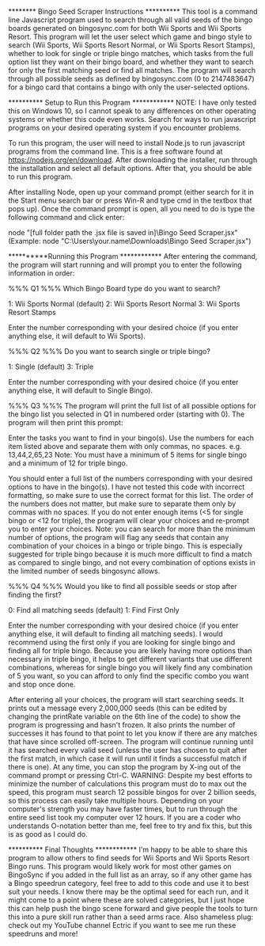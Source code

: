 ******** Bingo Seed Scraper Instructions **********
  This tool is a command line Javascript program used to
search through all valid seeds of the bingo boards
generated on bingosync.com for both Wii Sports and
Wii Sports Resort. This program will let the user select
which game and bingo style to search (Wii Sports, Wii
Sports Resort Normal, or Wii Sports Resort Stamps),
whether to look for single or triple bingo matches,
which tasks from the full option list they want on
their bingo board, and whether they want to search
for only the first matching seed or find all matches.
The program will search through all possible seeds
as defined by bingosync.com (0 to 2147483647) for
a bingo card that contains a bingo with only the
user-selected options.

********** Setup to Run this Program ************
NOTE: I have only tested this on Windows 10, so I cannot speak
to any differences on other operating systems or whether this
code even works. Search for ways to run javascript programs on
your desired operating system if you encounter problems.

  To run this program, the user will need to install Node.js
to run javascript programs from the command line. This
is a free software found at https://nodejs.org/en/download.
After downloading the installer, run through the installation
and select all default options. After that, you should be able
to run this program.

  After installing Node, open up your command prompt (either
search for it in the Start menu search bar or press Win-R
and type cmd in the textbox that pops up). Once the command prompt
is open, all you need to do is type the following command and click enter:

node "[full folder path the .jsx file is saved in]\Bingo Seed Scraper.jsx"
(Example: node "C:\Users\your.name\Downloads\Bingo Seed Scraper.jsx")

**********Running this Program ************
  After entering the command, the program will start running and
will prompt you to enter the following information in order:

%%% Q1 %%%
Which Bingo Board type do you want to search?

1: Wii Sports Normal (default)
2: Wii Sports Resort Normal
3: Wii Sports Resort Stamps

Enter the number corresponding with your desired choice (if you enter
anything else, it will default to Wii Sports).

%%% Q2 %%%
Do you want to search single or triple bingo?

1: Single (default)
3: Triple

Enter the number corresponding with your desired choice (if you enter
anything else, it will default to Single Bingo).

%%% Q3 %%%
The program will print the full list of all possible options for the
bingo list you selected in Q1 in numbered order (starting with 0).
The program will then print this prompt:

Enter the tasks you want to find in your bingo(s). Use the numbers
for each item listed above and separate them with only commas, no
spaces. e.g. 13,44,2,65,23
Note: You must have a minimum of 5 items for single bingo and a
minimum of 12 for triple bingo.

You should enter a full list of the numbers corresponding with your
desired options to have in the bingo(s). I have not tested this code
with incorrect formatting, so make sure to use the correct format for
this list. The order of the numbers does not matter, but make sure to
separate them only by commas with no spaces. If you do not enter enough
items (<5 for single bingo or <12 for triple), the program will clear
your choices and re-prompt you to enter your choices. Note: you can search
for more than the minimum number of options, the program will flag any
seeds that contain any combination of your choices in a bingo or triple
bingo. This is especially suggested for triple bingo because it is much
more difficult to find a match as compared to single bingo, and not every
combination of options exists in the limited number of seeds bingosync allows.

%%% Q4 %%%
Would you like to find all possible seeds or stop after finding the first?

0: Find all matching seeds (default)
1: Find First Only

Enter the number corresponding with your desired choice (if you enter
anything else, it will default to finding all matching seeds). I would
recommend using the first only if you are looking for single bingo and
finding all for triple bingo. Because you are likely having more options
than necessary in triple bingo, it helps to get different variants that
use different combinations, whereas for single bingo you will likely find
any combination of 5 you want, so you can afford to only find the specific
combo you want and stop once done.

After entering all your choices, the program will start searching seeds. It
prints out a message every 2,000,000 seeds (this can be edited by changing
the printRate variable on the 6th line of the code) to show the program is
progressing and hasn't frozen. It also prints the number of successes it
has found to that point to let you know if there are any matches that have
since scrolled off-screen. The program will continue running until it has
searched every valid seed (unless the user has chosen to quit after the first
match, in which case it will run until it finds a successful match if there
is one). At any time, you can stop the program by X-ing out of the command
prompt or pressing Ctrl-C. WARNING: Despite my best efforts to minimize the
number of calculations this program must do to max out the speed, this program
must search 12 possible bingos for over 2 billion seeds, so this process
can easily take multiple hours. Depending on your computer's strength you
may have faster times, but to run through the entire seed list took my computer
over 12 hours. If you are a coder who understands O-notation better than me,
feel free to try and fix this, but this is as good as I could do.

********** Final Thoughts ************
I'm happy to be able to share this program to allow others to find seeds
for Wii Sports and Wii Sports Resort Bingo runs. This program would likely
work for most other games on BingoSync if you added in the full list as an
array, so if any other game has a Bingo speedrun category, feel free to add
to this code and use it to best suit your needs. I know there may be the
optimal seed for each run, and it might come to a point where these are solved
categories, but I just hope this can help push the bingo scene forward and
give people the tools to turn this into a pure skill run rather than a seed
arms race. Also shameless plug: check out my YouTube channel Ectric if you
want to see me run these speedruns and more!
